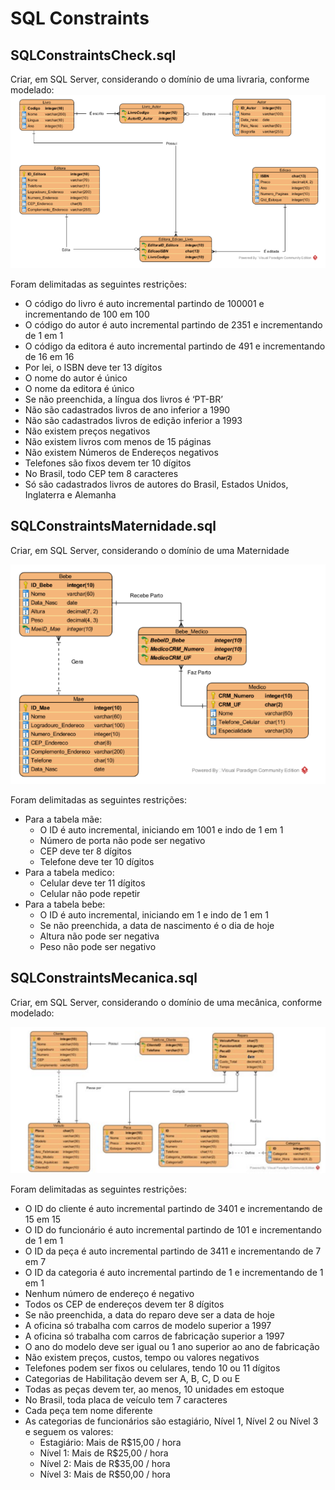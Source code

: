 # SQL Constraints

## SQLConstraintsCheck.sql


Criar, em SQL Server, considerando o domínio de uma livraria, conforme modelado:
![alt text](image.png)

Foram delimitadas as seguintes restrições:
- O código do livro é auto incremental partindo de 100001 e incrementando de 100 em 100
- O código do autor é auto incremental partindo de 2351 e incrementando de 1 em 1
- O código da editora é auto incremental partindo de 491 e incrementando de 16 em 16
- Por lei, o ISBN deve ter 13 dígitos
- O nome do autor é único
- O nome da editora é único
- Se não preenchida, a língua dos livros é ‘PT-BR’
- Não são cadastrados livros de ano inferior a 1990
- Não são cadastrados livros de edição inferior a 1993
- Não existem preços negativos
- Não existem livros com menos de 15 páginas
- Não existem Números de Endereços negativos
- Telefones são fixos devem ter 10 dígitos
- No Brasil, todo CEP tem 8 caracteres
- Só são cadastrados livros de autores do Brasil, Estados Unidos, Inglaterra e Alemanha

## SQLConstraintsMaternidade.sql

Criar, em SQL Server, considerando o domínio de uma Maternidade

![alt text](image-1.png)

Foram delimitadas as seguintes restrições:
- Para a tabela mãe:
  - O ID é auto incremental, iniciando em 1001 e indo de 1 em 1
  - Número de porta não pode ser negativo
  - CEP deve ter 8 dígitos
  - Telefone deve ter 10 dígitos
- Para a tabela medico:
  - Celular deve ter 11 dígitos
  - Celular não pode repetir
- Para a tabela bebe:
  - O ID é auto incremental, iniciando em 1 e indo de 1 em 1
  - Se não preenchida, a data de nascimento é o dia de hoje
  - Altura não pode ser negativa
  - Peso não pode ser negativo

## SQLConstraintsMecanica.sql

Criar, em SQL Server, considerando o domínio de uma mecânica, conforme modelado:

![alt text](image-2.png)

Foram delimitadas as seguintes restrições:
- O ID do cliente é auto incremental partindo de 3401 e incrementando de 15 em 15
- O ID do funcionário é auto incremental partindo de 101 e incrementando de 1 em 1
- O ID da peça é auto incremental partindo de 3411 e incrementando de 7 em 7
- O ID da categoria é auto incremental partindo de 1 e incrementando de 1 em 1
- Nenhum número de endereço é negativo
- Todos os CEP de endereços devem ter 8 dígitos
- Se não preenchida, a data do reparo deve ser a data de hoje
- A oficina só trabalha com carros de modelo superior a 1997
- A oficina só trabalha com carros de fabricação superior a 1997
- O ano do modelo deve ser igual ou 1 ano superior ao ano de fabricação
- Não existem preços, custos, tempo ou valores negativos
- Telefones podem ser fixos ou celulares, tendo 10 ou 11 dígitos
- Categorias de Habilitação devem ser A, B, C, D ou E
- Todas as peças devem ter, ao menos, 10 unidades em estoque
- No Brasil, toda placa de veículo tem 7 caracteres
- Cada peça tem nome diferente
- As categorias de funcionários são estagiário, Nível 1, Nível 2 ou Nível 3 e seguem os valores:
  - Estagiário: Mais de R$15,00 / hora
  - Nível 1: Mais de R$25,00 / hora
  - Nível 2: Mais de R$35,00 / hora
  - Nível 3: Mais de R$50,00 / hora